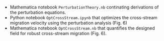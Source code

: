 - Mathematica notebook `PerturbationTheory.nb` continating derivations of the perturbation equations.
- Python notebook `OptCrossStream.ipynb` that optimizes the cross-stream migration velocity using the perturbation analysis (Fig. 6)
- Mathematica notebook `OptCrossStream.nb` that quantifies the designed field for robust cross-stream migration (Fig. 6).
